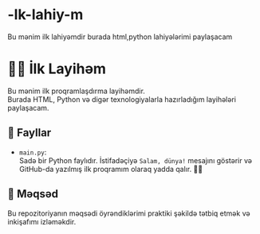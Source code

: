 # -lk-lahiy-m
Bu mənim ilk lahiyəmdir
burada html,python lahiyələrimi paylaşacam
# 👩‍💻 İlk Layihəm

Bu mənim ilk proqramlaşdırma layihəmdir.  
Burada HTML, Python və digər texnologiyalarla hazırladığım layihələri paylaşacam.

## 📁 Fayllar

- `main.py`:  
  Sadə bir Python faylıdır. İstifadəçiyə `Salam, dünya!` mesajını göstərir və GitHub-da yazılmış ilk proqramım olaraq yadda qalır. 🐍✨

## 📌 Məqsəd

Bu repozitoriyanın məqsədi öyrəndiklərimi praktiki şəkildə tətbiq etmək və inkişafımı izləməkdir.
